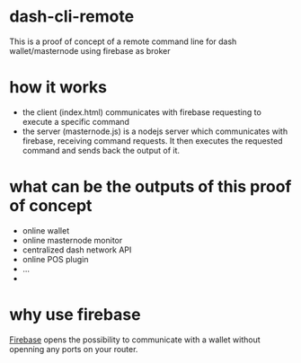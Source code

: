 # dash-cli-remote

This is a proof of concept of a remote command line for dash wallet/masternode using firebase as broker

# how it works

  - the client (index.html) communicates with firebase requesting to execute a specific command
  - the server (masternode.js) is a nodejs server which communicates with firebase, receiving command requests. It then executes the requested command and sends back the output of it.

# what can be the outputs of this proof of concept
  - online wallet
  - online masternode monitor
  - centralized dash network API
  - online POS plugin
  - ...
  - 

# why use firebase
[Firebase](https://www.firebase.com/) opens the possibility to communicate with a wallet without openning any ports on your router.